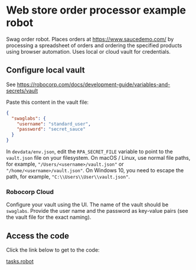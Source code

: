 # Web store order processor example robot

Swag order robot. Places orders at https://www.saucedemo.com/ by processing a
spreadsheet of orders and ordering the specified products using browser
automation. Uses local or cloud vault for credentials.

## Configure local vault

See https://robocorp.com/docs/development-guide/variables-and-secrets/vault

Paste this content in the vault file:

```json
{
  "swaglabs": {
    "username": "standard_user",
    "password": "secret_sauce"
  }
}
```

In `devdata/env.json`, edit the `RPA_SECRET_FILE` variable to point to the
`vault.json` file on your filesystem. On macOS / Linux, use normal file paths,
for example, `"/Users/<username>/vault.json"` or `"/home/<username>/vault.json"`.
On Windows 10, you need to escape the path, for example, `"C:\\Users\\User\\vault.json"`.

### Robocorp Cloud

Configure your vault using the UI. The name of the vault should be `swaglabs`.
Provide the user name and the password as key-value pairs (see the vault file
for the exact naming).

## Access the code

Click the link below to get to the code:

[tasks.robot](./tasks.robot)
